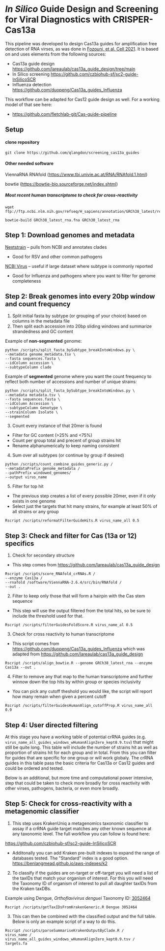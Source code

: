 # *In Silico* Guide Design and Screening for Viral Diagnostics with CRISPER-Cas13a

This pipeline was developed to design Cas13a guides for amplification free detection of RNA virses, as was done in [Fozouni, et al. Cell 2021](https://doi.org/10.1016/j.cell.2020.12.001). It is based on and uses elements from the following sources:

- Cas13a guide design https://github.com/lareaulab/cas13a_guide_design/tree/main
- In Silico screening https://github.com/czbiohub-sf/sc2-guide-InSilicoSCR
- Influenza detection https://github.com/duopeng/Cas13a_guides_Influenza

This workflow can be adapted for Cas12 guide design as well. For a working model of that see here:

- https://github.com/fletchlab-git/Cas-guide-pipeline

## Setup

#### clone repository
```shell
git clone https://github.com/qlangdon/screening_cas13a_guides
```

#### Other needed software

ViennaRNA RNAfold (https://www.tbi.univie.ac.at/RNA/RNAfold.1.html)

bowtie (https://bowtie-bio.sourceforge.net/index.shtml)

##### Most recent human transcriptome to check for cross-reactivity
```
wget ftp://ftp.ncbi.nlm.nih.gov/refseq/H_sapiens/annotation/GRCh38_latest/refseq_identifiers/GRCh38_latest_rna.fna.gz

bowtie-build GRCh38_latest_rna.fna GRCh38_latest_rna
```


## Step 1: Download genomes and metadata

[Nextstrain](https://nextstrain.org/) – pulls from NCBI and annotates clades
- Good for RSV and other common pathogens

[NCBI Virus](https://www.ncbi.nlm.nih.gov/labs/virus/vssi/#/find-data/virus) – useful if large dataset where subtype is commonly reported
- Good for Influenza and pathogens where you want to filter for genome completeness

## Step 2: Break genomes into every 20bp window and count frequency

1. Split initial fasta by subtype (or grouping of your choice) based on columns in the metadata file
2. Then split each accession into 20bp sliding windows and summarize strandedness and GC content

Example of **non-segmented** genome:
```shell
python /scripts/split_fasta_bySubtype_breakIntoWindows.py \
--metadata genome_metadata.tsv \
--fasta sequences.fasta \
--idColumn accession \
--subtypeColumn clade
```

Example of **segmented** genome where you want the count frequency to reflect both number of accessions and number of unique strains:
```shell
python /scripts/split_fasta_bySubtype_breakIntoWindows.py \
--metadata metadata.tsv \
--fasta sequences.fasta \
--idColumn Accession \
--subtypeColumn Genotype \
--strainColumn Isolate \
--segmented
```

3. Count every instance of that 20mer is found
- Filter for GC content (>25% and <75%)
- Count per group total and precent of group strains hit
- Rename alphanumerically to keep naming consistent

4. Sum over all subtypes (or continue by group if desired)
```shell
python /scripts/count_combine_guides_generic.py /
--metadataPrefix genome_metadata /
--pathPrefix windowed_genomes/ 
--output virus_name
```

5. Filter for top hit
- The previous step creates a list of every possible 20mer, even if it only exists in one genome
- Select just the targets that hit many strains, for example at least 50% of all strains or any group
```shell
Rscript /scripts/reformatFilterGuideHits.R virus_name_all 0.5
```

## Step 3: Check and filter for Cas (13a or 12) specifics 

1. Check for secondary structure
- This step comes from https://github.com/lareaulab/cas13a_guide_design 

```
Rscript /scripts/score_RNAfold_crRNAs.R /
--enzyme Cas13a /
--rnafold /software/ViennaRNA-2.6.4/src/bin/RNAfold /
--out .
```

2. Filter to keep only those that will form a hairpin with the Cas stem sequence
- This step will use the output filtered from the total hits, so be sure to include the threshold used for that.
```
Rscript /scripts/filterGuidesFoldScore.R virus_name_al 0.5
```

3. Check for cross reactivity to human transcriptome
- This script comes from https://github.com/duopeng/Cas13a_guides_Influenza which was adapted from https://github.com/lareaulab/cas13a_guide_design
```
Rscript /scripts/align_bowtie.R --genome GRCh38_latest_rna --enzyme Cas13a --out .
```

4. Filter to remove any that map to the human transcriptome and further winnow down the top hits by within group or species inclusivity
- You can pick any cutoff theshold you would like, the script will report how many remain when given a percent cutoff
```
Rscript /scripts/filterGuidesHumanAlign_cutoffProp.R virus_name_all 0.9
```

## Step 4: User directed filtering

At this stage you have a working table  of potential crRNA guides (e.g. `virus_name_all_guides_windows_wHumanAlignZero_kept0.9.tsv`) that might still be quite long. This table will include the number of strains hit as well as proportion of strains hit for each group and in total. From this you can filter for guides that are specific for one group or will work globaly. The crRNA guides in this table pass the basic criteria for Cas13a or Cas12 guides and could be ordered and tested. 

Below is an additional, but more time and computational power intensive, step that could be taken to check more broadly for cross reactivity with other virses, pathogens, bacteria, or even more broadly. 

## Step 5: Check for cross-reactivity with a metagenomic classifier

1. This step uses KrakenUniq a metagenomics taxonomic classifier to assay if a crRNA guide target matches any other known sequence at any taxonomic level. The full workflow you can follow is found here:

https://github.com/czbiohub-sf/sc2-guide-InSilicoSCR

- Additonally you can add Kraken pre-built indexes to expand the range of databases tested. The "Standard" index is a good option. 
https://benlangmead.github.io/aws-indexes/k2

2. To classify if the guides are on-target or off-target you will need a list of the taxIDs that match your organism of interest. For this you will need the Taxonomy ID of  organism of interest to pull all daughter taxIDs from the Kraken taxDBs.
 
Example using Dengue, *Orthoflavivirus denguei* Taxonomy ID: [3052464](https://www.ncbi.nlm.nih.gov/Taxonomy/Browser/wwwtax.cgi?mode=Info&id=3052464&lvl=3&lin=f&keep=1&srchmode=1&unlock)
```
Rscript /scripts/getTaxIDsFromKrakenGeneric.R Dengue 3052464
```

3. This can then be combined with the classified output and the full table. Below is only an example script of a way to do this.
```
Rscript /scripts/parseSummariseKrakenOutputByClade.R /
virus_name /
virus_name_all_guides_windows_wHumanAlignZero_kept0.9.tsv /
targets.fa
```















